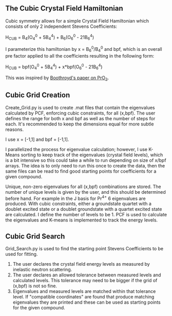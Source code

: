 ## The Cubic Crystal Field Hamiltonian
Cubic symmetry allows for a simple Crystal Field Hamiltonian which consists of only 2 independent Stevens Coefficients:

H<sub>CUB</sub> = B<sub>4</sub>(O<sub>4</sub><sup>0</sup> + 5B<sub>4</sub><sup>4</sup>) + B<sub>6</sub>(O<sub>6</sub><sup>0</sup> - 21B<sub>6</sub><sup>4</sup>)

I parameterize this hamiltonian by x = B<sub>6</sub><sup>0</sup>/B<sub>4</sub><sup>0</sup> and bpf, which is an overall pre factor applied to all the coefficients resulting in the following form:

H<sub>CUB</sub> = bpf(O<sub>4</sub><sup>0</sup> + 5B<sub>4</sub><sup>4</sup>) + x\*bpf(O<sub>6</sub><sup>0</sup> - 21B<sub>6</sub><sup>4</sup>)

This was inspired by [Boothroyd's paper on PrO<sub>2</sub>](https://journals.aps.org/prl/abstract/10.1103/PhysRevLett.86.2082).

## Cubic Grid Creation
Create_Grid.py is used to create .mat files that contain the eigenvalues calculated by PCF, enforcing cubic constraints, for all (x,bpf).
The user defines the range for both x and bpf as well as the number of steps for each. It's recommended to keep the dimensions equal for more subtle reasons. 

I use x = \[-1,1\] and bpf = \[-1,1\]. 

I parallelized the process for eigenvalue calculation; however, I use K-Means sorting to keep track of the eigenvalues (crystal field levels), which is a bit intensive so this could take a while to run depending on size of x/bpf arrays. The idea is to only need to run this once to create the data, then the same files can be read to find good starting points for coefficients for a given compound.

Unique, non-zero eigenvalues for all (x,bpf) combinations are stored. The number of unique levels is given by the user, and this should be determined before hand. For example in the J basis for Pr<sup>4+</sup> 6 eigenvalues are produced. With cubic constraints, either a groundstate quartet with a doublet excited state or a doublet groundstate with a quartet excited state are calculated. I define the number of levels to be 1. PCF is used to calculate the eigenvalues and K-means is implemented to track the energy levels.

## Cubic Grid Search
Grid_Search.py is used to find the starting point Stevens Coefficients to be used for fitting.

1. The user declares the crystal field energy levels as measured by inelastic neutron scattering.
2. The user declares an allowed tolerance between measured levels and calculated levels. This tolerance may need to be bigger if the grid of (x,bpf) is not so fine. 
3. Eigenvalues and measured levels are matched within that tolerance level. If "compatible coordinates" are found that produce matching eigenvalues they are printed and these can be used as starting points for the given compound.